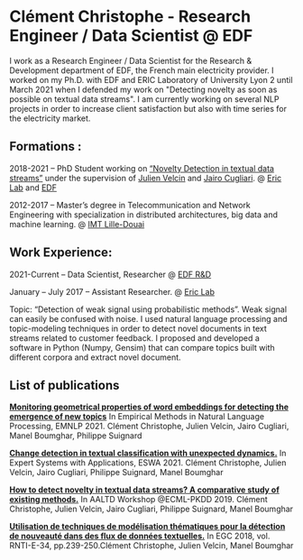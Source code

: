 # Clément Christophe - Research Engineer / Data Scientist @ EDF

I work as a Research Engineer / Data Scientist for the Research & Development department of EDF, the French main electricity provider. I worked on my Ph.D. with EDF and ERIC Laboratory of University Lyon 2 until March 2021 when I defended my work on "Detecting novelty as soon as possible on textual data streams". I am currently working on several NLP projects in order to increase client satisfaction but also with time series for the electricity market.

## Formations :

2018-2021 – PhD Student working on [“Novelty Detection in textual data streams”](http://www.theses.fr/2021LYSE2026) under the supervision of [Julien Velcin](https://eric.univ-lyon2.fr/~jvelcin/index.php?choix=4) and [Jairo Cugliari](https://julienas.univ-lyon2.fr/jcugliari/).
@ [Eric Lab](https://eric.msh-lse.fr/) and [EDF](https://www.edf.fr/groupe-edf/inventer-l-avenir-de-l-energie/r-d-un-savoir-faire-mondial)

2012-2017 – Master’s degree in Telecommunication and Network Engineering with specialization in distributed architectures, big data and machine learning.
@ [IMT Lille-Douai]()

## Work Experience:

2021-Current – Data Scientist, Researcher @ [EDF R&D](https://www.edf.fr/groupe-edf/inventer-l-avenir-de-l-energie/r-d-un-savoir-faire-mondial)

January – July 2017 – Assistant Researcher. @ [Eric Lab](https://eric.msh-lse.fr/)

Topic: “Detection of weak signal using probabilistic methods”. Weak signal can easily be confused with noise. I used natural language processing and topic-modeling techniques in order to detect novel documents in text streams related to customer feedback. I proposed and developed a software in Python (Numpy, Gensim) that can compare topics built with different corpora and extract novel document.

## List of publications

[**Monitoring geometrical properties of word embeddings for detecting the emergence of new topics**]() In Empirical Methods in Natural Language Processing, EMNLP 2021. Clément Christophe, Julien Velcin, Jairo Cugliari, Manel Boumghar, Philippe Suignard

[**Change detection in textual classification with unexpected dynamics.**](https://www.sciencedirect.com/science/article/abs/pii/S0957417421002724) In Expert Systems with Applications, ESWA 2021. Clément Christophe, Julien Velcin, Jairo Cugliari, Philippe Suignard, Manel Boumghar

[**How to detect novelty in textual data streams? A comparative study of existing methods.**](https://arxiv.org/abs/1909.05099) In AALTD Workshop @ECML-PKDD 2019. Clément Christophe, Julien Velcin, Jairo Cugliari, Philippe Suignard, Manel Boumghar

[**Utilisation de techniques de modélisation thématiques pour la détection de nouveauté dans des flux de données textuelles.**](https://editions-rnti.fr/?inprocid=1002383) In EGC 2018, vol. RNTI-E-34, pp.239-250.Clément Christophe, Julien Velcin, Manel Boumghar
